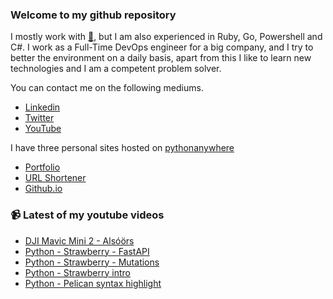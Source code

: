 ### Welcome to my github repository

I mostly work with [:snake:](https://www.python.org/), but I am also experienced in Ruby, Go, Powershell and C#. I work as a Full-Time DevOps engineer for a big company, and I try to better the environment on a daily basis, apart from this I like to learn new technologies and I am a competent problem solver.

You can contact me on the following mediums.
- [Linkedin](https://www.linkedin.com/in/r3ap3rpy)
- [Twitter](https://twitter.com/r3ap3rpy)
- [YouTube](https://www.youtube.com/channel/UC1qkMXH8d2I9DDAtBSeEHqg)

I have three personal sites hosted on [pythonanywhere](https://www.pythonanywhere.com/)
- [Portfolio](http://r3ap3rpy.pythonanywhere.com/)
- [URL Shortener](http://shortenpy.pythonanywhere.com/)
- [Github.io](https://r3ap3rpy.github.io/)

### :video_camera: Latest of my youtube videos
<!-- YOUTUBE:START -->
- [DJI Mavic Mini 2 - Alsóörs](https://www.youtube.com/watch?v=xXd54kTVsFI)
- [Python  - Strawberry - FastAPI](https://www.youtube.com/watch?v=WtoApBSgOIo)
- [Python - Strawberry - Mutations](https://www.youtube.com/watch?v=PYU31Y3rDa8)
- [Python - Strawberry intro](https://www.youtube.com/watch?v=kpirl8IYIEM)
- [Python - Pelican syntax highlight](https://www.youtube.com/watch?v=jD6-y0Dlit4)
<!-- YOUTUBE:END -->


